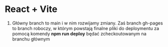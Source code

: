 # React + Vite

1. Główny branch to main i w nim rozwijamy zmiany. Zaś branch gh-pages to branch roboczy, w którym powstają finalne pliki do deploymentu za pomocą komendy **npm run deploy** będać zcheckoutowanym na branchu głównym